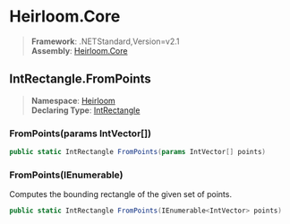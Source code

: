 # Heirloom.Core

> **Framework**: .NETStandard,Version=v2.1  
> **Assembly**: [Heirloom.Core][0]  

## IntRectangle.FromPoints

> **Namespace**: [Heirloom][0]  
> **Declaring Type**: [IntRectangle][1]  

### FromPoints(params IntVector[])

```cs
public static IntRectangle FromPoints(params IntVector[] points)
```

### FromPoints(IEnumerable<IntVector>)

Computes the bounding rectangle of the given set of points.

```cs
public static IntRectangle FromPoints(IEnumerable<IntVector> points)
```

[0]: ../../../Heirloom.Core.md
[1]: ../IntRectangle.md
